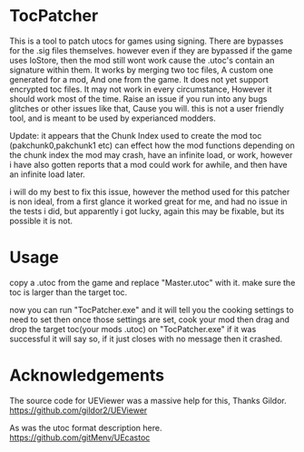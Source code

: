 # TocPatcher
 This is a tool to patch utocs for games using signing. There are bypasses for the .sig files themselves.
 however even if they are bypassed if the game uses IoStore, then the mod still wont work cause the .utoc's contain an signature within them.
 It works by merging two toc files, A custom one generated for a mod, And one from the game.
 It does not yet support encrypted toc files. It may not work in every circumstance, However it should work most of the time.
 Raise an issue if you run into any bugs glitches or other issues like that, Cause you will.
 this is not a user friendly tool, and is meant to be used by experianced modders.

Update:
it appears that the Chunk Index used to create the mod toc (pakchunk0,pakchunk1 etc) can effect how the mod functions
depending on the chunk index the mod may crash, have an infinite load, or work,
however i have also gotten reports that a mod could work for awhile, and then have an infinite load later.

i will do my best to fix this issue, however the method used for this patcher is non ideal, from a first glance it worked great for me,
and had no issue in the tests i did, but apparently i got lucky, again this may be fixable, but its possible it is not.

# Usage
 copy a .utoc from the game and replace "Master.utoc" with it. make sure the toc is larger than the target toc.

 now you can run "TocPatcher.exe" and it will tell you the cooking settings to need to set
 then once those settings are set, cook your mod then drag and drop the target toc(your mods .utoc) on "TocPatcher.exe"
 if it was successful it will say so, if it just closes with no message then it crashed.

# Acknowledgements 
 The source code for UEViewer was a massive help for this, Thanks Gildor.
 https://github.com/gildor2/UEViewer

 As was the utoc format description here.
 https://github.com/gitMenv/UEcastoc
